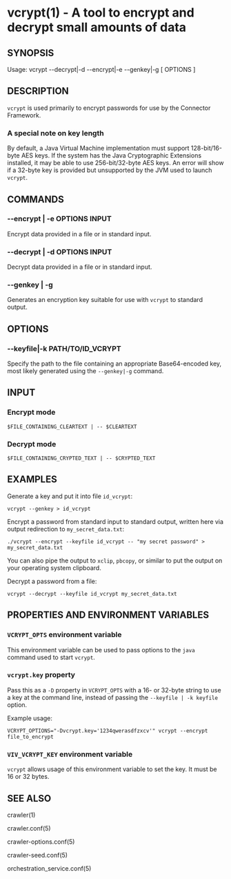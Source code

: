 vcrypt(1) - A tool to encrypt and decrypt small amounts of data
===============================================================

## SYNOPSIS

Usage: vcrypt --decrypt|-d  --encrypt|-e  --genkey|-g [ OPTIONS ]

## DESCRIPTION

`vcrypt` is used primarily to encrypt passwords for use by the Connector Framework.

### A special note on key length

By default, a Java Virtual Machine implementation must support 128-bit/16-byte AES keys. If the system has the
Java Cryptographic Extensions installed, it may be able to use 256-bit/32-byte AES keys. An error will show if
a 32-byte key is provided but unsupported by the JVM used to launch `vcrypt`.

## COMMANDS

### --encrypt | -e OPTIONS INPUT
Encrypt data provided in a file or in standard input.

### --decrypt | -d OPTIONS INPUT
Decrypt data provided in a file or in standard input.

### --genkey | -g
Generates an encryption key suitable for use with `vcrypt` to standard output.

## OPTIONS

### --keyfile|-k PATH/TO/ID_VCRYPT
Specify the path to the file containing an appropriate Base64-encoded key, most likely generated using the
`--genkey|-g` command.

## INPUT

### Encrypt mode

    $FILE_CONTAINING_CLEARTEXT | -- $CLEARTEXT

### Decrypt mode

    $FILE_CONTAINING_CRYPTED_TEXT | -- $CRYPTED_TEXT

## EXAMPLES

Generate a key and put it into file `id_vcrypt`:

    vcrypt --genkey > id_vcrypt

Encrypt a password from standard input to standard output, written here via output 
redirection to `my_secret_data.txt`:

    ./vcrypt --encrypt --keyfile id_vcrypt -- "my secret password" > my_secret_data.txt

You can also pipe the output to `xclip`, `pbcopy`, or similar to put the output on your
operating system clipboard.

Decrypt a password from a file:

    vcrypt --decrypt --keyfile id_vcrypt my_secret_data.txt

## PROPERTIES AND ENVIRONMENT VARIABLES

### `VCRYPT_OPTS` environment variable
This environment variable can be used to pass options to the `java` command used to start `vcrypt`.

### `vcrypt.key` property
Pass this as a `-D` property in `VCRYPT_OPTS` with a 16- or 32-byte string to use a key at the command line,
instead of passing the `--keyfile | -k keyfile` option.

Example usage:

    VCRYPT_OPTIONS="-Dvcrypt.key='1234qwerasdfzxcv'" vcrypt --encrypt file_to_encrypt

### `VIV_VCRYPT_KEY` environment variable
`vcrypt` allows usage of this environment variable to set the key. It must be 16 or 32 bytes.

## SEE ALSO

crawler(1)

crawler.conf(5)

crawler-options.conf(5)

crawler-seed.conf(5)

orchestration_service.conf(5)

